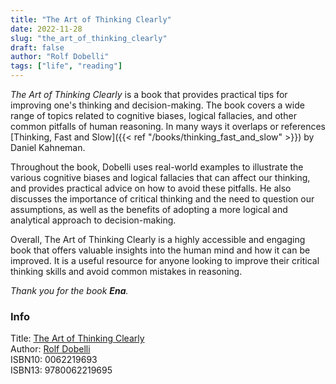 ```yaml
---
title: "The Art of Thinking Clearly"
date: 2022-11-28
slug: "the_art_of_thinking_clearly"
draft: false
author: "Rolf Dobelli"
tags: ["life", "reading"]
---
```


_The Art of Thinking Clearly_ is a book that provides practical tips for improving one's thinking and decision-making.
The book covers a wide range of topics related to cognitive biases, logical
fallacies, and other common pitfalls of human reasoning. In many ways it overlaps
or references [Thinking, Fast and Slow]({{< ref "/books/thinking_fast_and_slow" >}}) by Daniel Kahneman.

Throughout the book, Dobelli uses real-world examples to illustrate the various cognitive biases and logical fallacies
that can affect our thinking, and provides practical advice on how to avoid these pitfalls. He also discusses the
importance of critical thinking and the need to question our assumptions, as well as the benefits of adopting a more
logical and analytical approach to decision-making.

Overall, The Art of Thinking Clearly is a highly accessible and engaging book that offers valuable insights into the
human mind and how it can be improved. It is a useful resource for anyone looking to improve their critical thinking
skills and avoid common mistakes in reasoning.

_Thank you for the book **Ena**._

### Info

Title: [The Art of Thinking Clearly](https://en.wikipedia.org/wiki/The_Art_of_Thinking_Clearly)\
Author: [Rolf Dobelli](https://en.wikipedia.org/wiki/Rolf_Dobelli)\
ISBN10: 0062219693\
ISBN13: 9780062219695
